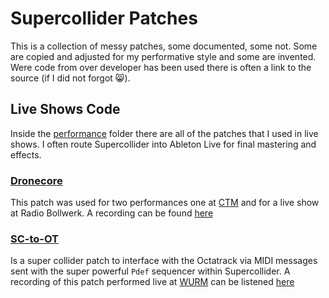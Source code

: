 # Supercollider Patches
This is a collection of messy patches, some documented, some not. Some are copied and adjusted for my performative style and some are invented. Were code from over developer has been used there is often a link to the source (if I did not forgot 😸).

## Live Shows Code
Inside the [performance](https://github.com/Yyyyaaaannnnoooo/Supercollider-Patches/tree/main/performances) folder there are all of the patches that I used in live shows. I often route Supercollider into Ableton Live for final mastering and effects.

### [Dronecore](https://github.com/Yyyyaaaannnnoooo/Supercollider-Patches/tree/main/performances/dronecore)
This patch was used for two performances one at [CTM](https://www.ctm-festival.de/activities/concerts-and-club-nights/event-detail/db-soundscape-concert-1) and for a live show at Radio Bollwerk. A recording can be found [here](https://soundcloud.com/radiobollwerk/younger-sibling-radio-bollwerk)

### [SC-to-OT](https://github.com/Yyyyaaaannnnoooo/Supercollider-Patches/tree/main/performances/SC-to-OT)
Is a super collider patch to interface with the Octatrack via MIDI messages sent with the super powerful `Pdef` sequencer within Supercollider. A recording of this patch performed live at [WURM](https://wurm.club) can be listened [here](https://soundcloud.com/user-25924719/co-live-wurm-27012024)
